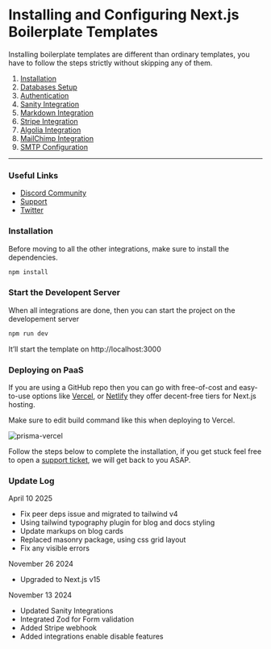 # Installing and Configuring Next.js Boilerplate Templates

Installing boilerplate templates are different than ordinary templates, you have to follow the steps strictly without skipping any of them.


1. [Installation](https://nextjstemplates.com/docs/boilerplate#installation)
2. [Databases Setup](https://nextjstemplates.com/docs/database)
3. [Authentication](https://nextjstemplates.com/docs/authentication)
4. [Sanity Integration](https://nextjstemplates.com/docs/sanity)
5. [Markdown Integration](https://nextjstemplates.com/docs/markdown)
6. [Stripe Integration](https://nextjstemplates.com/docs/stripe)
7. [Algolia Integration](https://nextjstemplates.com/docs/algolia)
8. [MailChimp Integration](https://nextjstemplates.com/docs/mailchimp)
9. [SMTP Configuration](https://nextjstemplates.com/docs/resend)

---

### Useful Links
- [Discord Community](https://pimjo.com/community)
- [Support](https://nextjstemplates.com/support)
- [Twitter](https://x.com/nextjstemplate)


### Installation

Before moving to all the other integrations, make sure to install the dependencies.

```bash
npm install
```

### Start the Developent Server

When all integrations are done, then you can start the project on the developement server

```bash
npm run dev
```

It’ll start the template on http://localhost:3000

### Deploying on PaaS

If you are using a GitHub repo then you can go with free-of-cost and easy-to-use options like [Vercel](https://vercel.com/), or [Netlify](https://netlify.com/) they offer decent-free tiers for Next.js hosting.

Make sure to edit build command like this when deploying to Vercel.

![prisma-vercel](https://nextjstemplates.com/docs/prisma-vercel.png)

Follow the steps below to complete the installation, if you get stuck feel free to open a [support ticket](/support), we will get back to you ASAP.

### Update Log

April 10 2025
- Fix peer deps issue and migrated to tailwind v4
- Using tailwind typography plugin for blog and docs styling
- Update markups on blog cards
- Replaced masonry package, using css grid layout
- Fix any visible errors

November 26 2024
- Upgraded to Next.js v15

November 13 2024
- Updated Sanity Integrations
- Integrated Zod for Form validation
- Added Stripe webhook
- Added integrations enable disable features
